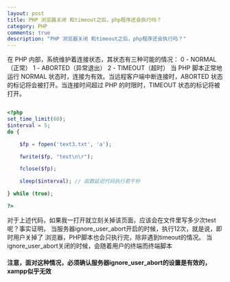 ```yaml
---
layout: post
title: PHP 浏览器关闭 和timeout之后，php程序还会执行吗？
category: PHP
comments: true
description: "PHP 浏览器关闭 和timeout之后，php程序还会执行吗？"
---
```




在 PHP 内部，系统维护着连接状态，其状态有三种可能的情况：
0 - NORMAL（正常）
1 - ABORTED（异常退出）
2 - TIMEOUT（超时）
当 PHP 脚本正常地运行 NORMAL 状态时，连接为有效。当远程客户端中断连接时，ABORTED
状态的标记将会被打开。当连接时间超过 PHP 的时限时，TIMEOUT 状态的标记将被打开。

```php

<?php
set_time_limit(60);
$interval = 5;
do {

    $fp = fopen('text3.txt', 'a');

    fwrite($fp, "test\n\r");

    fclose($fp);

    sleep($interval); // 函数延迟代码执行若干秒

} while (true);

?>

```

对于上述代码，如果我一打开就立刻关掉该页面，应该会在文件里写多少次test呢？事实证明，
当服务器ignore_user_abort开启的时候，执行12次，就是说，即时用户关掉了
浏览器，PHP脚本也会只执行完，除非遇到timeout的情况。
当ignore_user_abort关闭的时候，会随着用户的终端而终端脚本

#### 注意，面对这种情况，必须确认服务器ignore_user_abort的设置是有效的，xampp似乎无效






